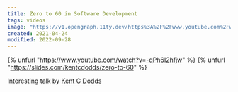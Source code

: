 ```yaml
---
title: Zero to 60 in Software Development
tags: videos
image: "https://v1.opengraph.11ty.dev/https%3A%2F%2Fwww.youtube.com%2Fwatch%3Fv%3D-qPh6I2hfjw/onerror/"
created: 2021-04-24
modified: 2022-09-28
---
```


{% unfurl "https://www.youtube.com/watch?v=-qPh6I2hfjw" %}
{% unfurl "https://slides.com/kentcdodds/zero-to-60" %}

Interesting talk by [Kent C Dodds](https://twitter.com/kentcdodds)